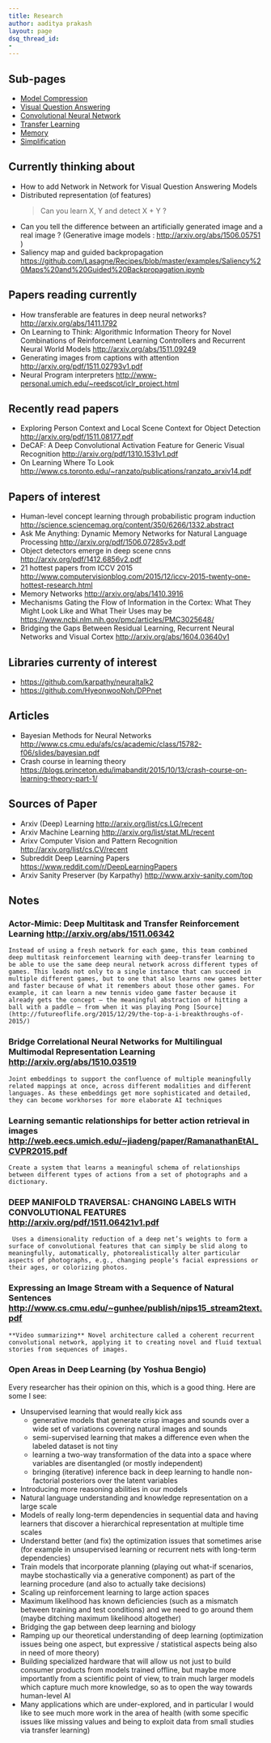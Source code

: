 ```yaml
---
title: Research
author: aaditya prakash
layout: page
dsq_thread_id:
- 
---
```

## Sub-pages
 * [Model Compression](compression)
 * [Visual Question Answering](vqa)
 * [Convolutional Neural Network ](cnn) 
 * [Transfer Learning](transfer)
 * [Memory](memory)
 * [Simplification](simplification)

## Currently thinking about 

 * How to add Network in Network for Visual Question Answering Models
 * Distributed representation (of features)
   > Can you learn X, Y and detect X + Y ?
 * Can you tell the difference between an artificially generated image and a real image ? (Generative image models : <http://arxiv.org/abs/1506.05751> )
 * Saliency map and guided backpropagation <https://github.com/Lasagne/Recipes/blob/master/examples/Saliency%20Maps%20and%20Guided%20Backpropagation.ipynb>

## Papers reading currently
 * How transferable are features in deep neural networks? <http://arxiv.org/abs/1411.1792>
 * On Learning to Think: Algorithmic Information Theory for Novel Combinations of Reinforcement Learning Controllers and Recurrent Neural World Models <http://arxiv.org/abs/1511.09249>
 * Generating images from captions with attention <http://arxiv.org/pdf/1511.02793v1.pdf>
 * Neural Program interpreters <http://www-personal.umich.edu/~reedscot/iclr_project.html>

## Recently read papers
 * Exploring Person Context and Local Scene Context for Object Detection <http://arxiv.org/pdf/1511.08177.pdf>
 * DeCAF: A Deep Convolutional Activation Feature for Generic Visual Recognition <http://arxiv.org/pdf/1310.1531v1.pdf>
 * On Learning Where To Look <http://www.cs.toronto.edu/~ranzato/publications/ranzato_arxiv14.pdf>

## Papers of interest
 * Human-level concept learning through probabilistic program induction <http://science.sciencemag.org/content/350/6266/1332.abstract>
 * Ask Me Anything: Dynamic Memory Networks for Natural Language Processing <http://arxiv.org/pdf/1506.07285v3.pdf>
 * Object detectors emerge in deep scene cnns <http://arxiv.org/pdf/1412.6856v2.pdf>
 * 21 hottest papers from ICCV 2015 <http://www.computervisionblog.com/2015/12/iccv-2015-twenty-one-hottest-research.html>
 * Memory Networks <http://arxiv.org/abs/1410.3916>
 * Mechanisms Gating the Flow of Information in the Cortex: What They Might Look Like and What Their Uses may be <https://www.ncbi.nlm.nih.gov/pmc/articles/PMC3025648/>
 * Bridging the Gaps Between Residual Learning, Recurrent Neural Networks and Visual Cortex <http://arxiv.org/abs/1604.03640v1>

## Libraries currenty of interest
 * <https://github.com/karpathy/neuraltalk2>
 * <https://github.com/HyeonwooNoh/DPPnet>

## Articles 
 * Bayesian Methods for Neural Networks <http://www.cs.cmu.edu/afs/cs/academic/class/15782-f06/slides/bayesian.pdf>
 * Crash course in learning theory <https://blogs.princeton.edu/imabandit/2015/10/13/crash-course-on-learning-theory-part-1/>

## Sources of Paper
 * Arxiv (Deep) Learning <http://arxiv.org/list/cs.LG/recent>
 * Arxiv Machine Learning  <http://arxiv.org/list/stat.ML/recent>
 * Arixv Computer Vision and Pattern Recognition <http://arxiv.org/list/cs.CV/recent>
 * Subreddit Deep Learning Papers <https://www.reddit.com/r/DeepLearningPapers>
 * Arxiv Sanity Preserver (by Karpathy) <http://www.arxiv-sanity.com/top>

## Notes

### Actor-Mimic: Deep Multitask and Transfer Reinforcement Learning <http://arxiv.org/abs/1511.06342>
    Instead of using a fresh network for each game, this team combined deep multitask reinforcement learning with deep-transfer learning to be able to use the same deep neural network across different types of games. This leads not only to a single instance that can succeed in multiple different games, but to one that also learns new games better and faster because of what it remembers about those other games. For example, it can learn a new tennis video game faster because it already gets the concept — the meaningful abstraction of hitting a ball with a paddle — from when it was playing Pong [Source](http://futureoflife.org/2015/12/29/the-top-a-i-breakthroughs-of-2015/)

### Bridge Correlational Neural Networks for Multilingual Multimodal Representation Learning <http://arxiv.org/abs/1510.03519>
    Joint embeddings to support the confluence of multiple meaningfully related mappings at once, across different modalities and different languages. As these embeddings get more sophisticated and detailed, they can become workhorses for more elaborate AI techniques

### Learning semantic relationships for better action retrieval in images <http://web.eecs.umich.edu/~jiadeng/paper/RamanathanEtAl_CVPR2015.pdf>
    Create a system that learns a meaningful schema of relationships between different types of actions from a set of photographs and a dictionary.

### DEEP MANIFOLD TRAVERSAL: CHANGING LABELS WITH CONVOLUTIONAL FEATURES <http://arxiv.org/pdf/1511.06421v1.pdf>
     Uses a dimensionality reduction of a deep net’s weights to form a surface of convolutional features that can simply be slid along to meaningfully, automatically, photorealistically alter particular aspects of photographs, e.g., changing people’s facial expressions or their ages, or colorizing photos.

### Expressing an Image Stream with a Sequence of Natural Sentences <http://www.cs.cmu.edu/~gunhee/publish/nips15_stream2text.pdf>
    **Video summarizing** Novel architecture called a coherent recurrent convolutional network, applying it to creating novel and fluid textual stories from sequences of images.

### Open Areas in Deep Learning (by Yoshua Bengio) 
   Every researcher has their opinion on this, which is a good thing. Here are some I see:
  * Unsupervised learning that would really kick ass
    * generative models that generate crisp images and sounds over a wide set of variations covering natural images and sounds
    * semi-supervised learning that makes a difference even when the labeled dataset is not tiny
    * learning a two-way transformation of the data into a space where variables are disentangled (or mostly independent)
    * bringing (iterative) inference back in deep learning to handle non-factorial posteriors over the latent variables
  * Introducing more reasoning abilities in our models
  * Natural language understanding and knowledge representation on a large scale
  * Models of really long-term dependencies in sequential data and having learners that discover a hierarchical representation at multiple time scales
  * Understand better (and fix) the optimization issues that sometimes arise (for example in unsupervised learning or recurrent nets with long-term dependencies)
  * Train models that incorporate planning (playing out what-if scenarios, maybe stochastically via a generative component) as part of the learning procedure (and also to actually take decisions)
  * Scaling up reinforcement learning to large action spaces
  * Maximum likelihood has known deficiencies (such as a mismatch between training and test conditions) and we need to go around them (maybe ditching maximum likelihood altogether)
  * Bridging the gap between deep learning and biology
  * Ramping up our theoretical understanding of deep learning (optimization issues being one aspect, but expressive / statistical aspects being also in need of more theory)
  * Building specialized hardware that will allow us not just to build consumer products from models trained offline, but maybe more importantly from a scientific point of view, to train much larger models which capture much more knowledge, so as to open the way towards human-level AI
  * Many applications which are under-explored, and in particular I would like to see much more work in the area of health (with some specific issues like missing values and being to exploit data from small studies via transfer learning)

    
